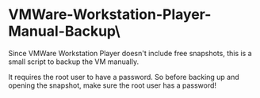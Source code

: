 # VMWare-Workstation-Player-Manual-Backup\

Since VMWare Workstation Player doesn't include free snapshots, this is a small script to backup the VM manually.

It requires the root user to have a password. So before backing up and opening the snapshot, make sure the root user has a password!
